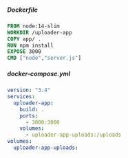 ##### Dockerfile
```dockerfile
FROM node:14-slim
WORKDIR /uploader-app
COPY app/ .
RUN npm install
EXPOSE 3000
CMD ["node","server.js"]
```

##### docker-compose.yml
```yaml
version: "3.4"
services:
  uploader-app:
    build: .
    ports:
      - 3000:3000
    volumes:
      - uploader-app-uploads:/uploads
volumes:
  uploader-app-uploads:
```
